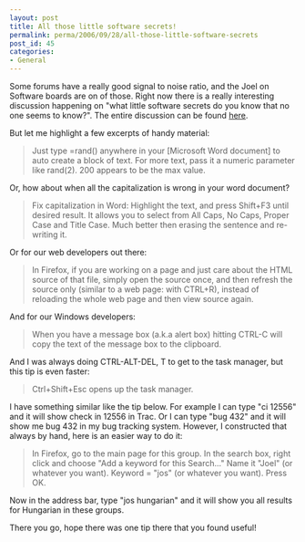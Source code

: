 ```yaml
---
layout: post
title: All those little software secrets!
permalink: perma/2006/09/28/all-those-little-software-secrets
post_id: 45
categories: 
- General
---
```


Some forums have a really good signal to noise ratio, and the Joel on Software
boards are on of those. Right now there is a really interesting discussion
happening on "what little software secrets do you know that no one seems to
know?". The entire discussion can be found
[here](http://discuss.joelonsoftware.com/default.asp?joel.3.394956).

But let me highlight a few excerpts of handy material:

> Just type =rand() anywhere in your [Microsoft Word document] to auto create a
> block of text. For more text, pass it a numeric parameter like rand(2). 200
> appears to be the max value.

Or, how about when all the capitalization is wrong in your word document?

> Fix capitalization in Word: 
> Highlight the text, and press Shift+F3 until desired result. It allows you to
> select from All Caps, No Caps, Proper Case and Title Case. Much better then
> erasing the sentence and re-writing it.

Or for our web developers out there:

> In Firefox, if you are working on a page and just care about the HTML source of
> that file, simply open the source once, and then refresh the source only
> (similar to a web page: with CTRL+R), instead of reloading the whole web page and
> then view source again.

And for our Windows developers:

> When you have a message box (a.k.a alert box) hitting CTRL-C will copy the
> text of the message box to the clipboard.

And I was always doing CTRL-ALT-DEL, T to get to the task manager, but this
tip is even faster:

> Ctrl+Shift+Esc opens up the task manager.

I have something similar like the tip below. For example I can type "ci 12556"
and it will show check in 12556 in Trac. Or I can type "bug 432" and it will
show me bug 432 in my bug tracking system. However, I constructed that always
by hand, here is an easier way to do it:

> In Firefox,
> go to the main page for this group.
> In the search box, right click and choose "Add a keyword for this Search..."
> Name it "Joel" (or whatever you want).
> Keyword = "jos" (or whatever you want).
> Press OK.

Now in the address bar, type "jos hungarian" and it will show you all results
for Hungarian in these groups.

There you go, hope there was one tip there that you found useful!

